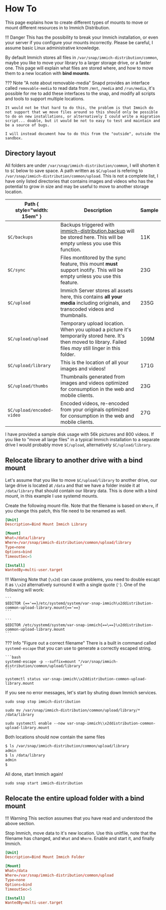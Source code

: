 # How To

This page explains how to create different types of mounts to move or mount different resources in to Immich Distribution.

!!! Danger
    This has the possibility to break your Immich installation, or even your server if you configure your mounts incorrectly.
    Please be careful, I assume basic Linux administrative knowledge.

By default Immich stores all files in `/var/snap/immich-distribution/common`, maybe you like to move your library to a larger storage drive, or a faster one. This page will explain what files are stored where, and how to move them to a new location with **bind mounts**.

??? Note "A note about removable-media"
    Snapd provides an interface called `removable-media` to read data from `/mnt`, `/media` and `/run/media`, it's possible for me to add these interfaces to the snap, and modify all scripts and tools to support multiple locations.
    
    It would not be that hard to do this, the problem is that Immich do not support that we move files around so this should only be possible to do on new installations, or alternatively I could write a migration script... doable, but it would be not to easy to test and maintain and be a source of bugs.

    I will instead document how to do this from the "outside", outside the sandbox.

## Directory layout

All folders are under `/var/snap/immich-distribution/common`, I will shorten it to `$C` below to save space. A path written as `$C/upload` is refering to `/var/snap/immich-distribution/common/upload`. This is not a complete list, I have only listed directories that contains images and videos who has the potential to grow in size and may be useful to move to another storage location.

| Path { style="width: 15em" } | Description | Sample |
| ---------------------------- | ----------- | ---- |
| `$C/backups` | Backups triggered with [immich-distribution.backup](/configuration/backup-restore) will be stored here. This will be empty unless you use this function. | 11K |
| `$C/sync` | Files montitored by the sync feature, this mount **must** support inotify. This will be empty unless you use this feature. | 23G |
| `$C/upload` | Immich Server stores all assets here, this contains **all your media** including originals, and transcoded videos and thumbnails. | 235G |
| `$C/upload/upload` | Temporary upload location. When you upload a picture it's temporarily stored here. It's then moved to library. Failed files _may_ still linger in this folder. | 109M |
| `$C/upload/library` | This is the location of all your images and videos! | 171G |
| `$C/upload/thumbs` | Thumbnails generated from images and videos optimized for consumption in the web and mobile clients. | 23G |
| `$C/upload/encoded-video` | Encoded videos, re-encoded from your originals optimized for consumption in the web and mobile clients. | 27G |

I have provided a sample disk usage with 56k pictures and 800 videos. If you like to "move all large files" in a typical Immich installation to a separate drive I would probably move `$C/upload`, alternatively `$C/upload/library`.

## Relocate library to another drive with a bind mount

Let's assume that you like to move `$C/upload/library` to another drive, our large drive is located at `/data` and that we have a folder inside it at `/data/library` that should contain our library data. This is done with a bind mount, in this example I use systemd mounts.

Create the following mount-file. Note that the filename is based on `Where`, if you change this patch, this file need to be renamed as well.

```toml title="/etc/systemd/system/var-snap-immich\x2ddistribution-common-upload-library.mount" 
[Unit]
Description=Bind Mount Immich Library

[Mount]
What=/data/library
Where=/var/snap/immich-distribution/common/upload/library
Type=none
Options=bind
TimeoutSec=5

[Install]
WantedBy=multi-user.target
```

!!! Warning
    Note that (`\x2d`) can cause problems, you need to double escapt it as `\\x2d` alternatively surround it with a single quote (`'`). One of the following will work:

    ```
    $EDITOR {=='==}/etc/systemd/system/var-snap-immich\x2ddistribution-common-upload-library.mount{=='==}
    ```

    ```
    $EDITOR /etc/systemd/system/var-snap-immich{==\==}\x2ddistribution-common-upload-library.mount
    ```

??? Info "Figure out a correct filename"
    There is a built in command called `systemd-escape` that you can use to generate a correctly escaped string.

    ```bash
    systemd-escape -p --suffix=mount "/var/snap/immich-distribution/common/upload/library"
    ```

``` title="Make sure that the file is valid"
systemctl status var-snap-immich\\x2ddistribution-common-upload-library.mount
```

If you see no error messages, let's start by shuting down Immich services.

```shell title="Stop all Immich services"
sudo snap stop immich-distribution
```

```shell title="Move the data to it's new location"
sudo mv /var/snap/immich-distribution/common/upload/library/* /data/library
```

``` title="Enable and start the mount"
sudo systemctl enable --now var-snap-immich\\x2ddistribution-common-upload-library.mount
```

Both locations should now contain the same files

```bash
$ ls /var/snap/immich-distribution/common/upload/library
admin
$ ls /data/library
admin
$ 
```

All done, start Immich again!

```shell title="Start all Immich services"
sudo snap start immich-distribution
```

## Relocate the entire upload folder with a bind mount

!!! Warning
    This section assumes that you have read and understood the above section.

Stop Immich, move data to it's new location. Use this unitfile, note that the filename has changed, and `What` and `Where`. Enable and start it, and finally Immich.

```toml title="/etc/systemd/system/var-snap-immich\x2ddistribution-common-upload.mount" 
[Unit]
Description=Bind Mount Immich Folder

[Mount]
What=/data
Where=/var/snap/immich-distribution/common/upload
Type=none
Options=bind
TimeoutSec=5

[Install]
WantedBy=multi-user.target
```
